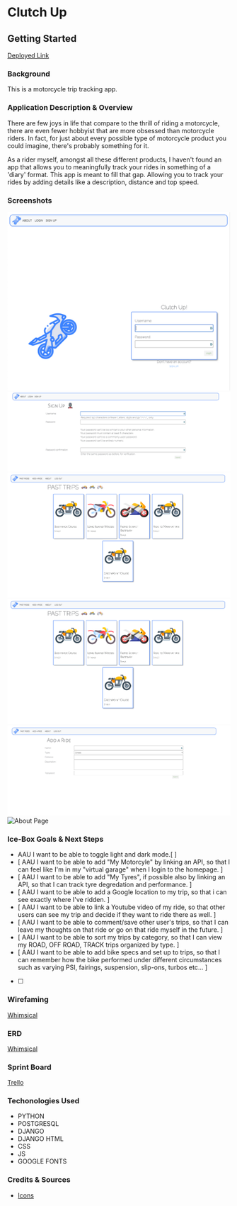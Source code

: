 # Clutch Up


## **Getting Started**

[Deployed Link](https://clutchup.herokuapp.com/)


### **Background** 

This is a motorcycle trip tracking app. 

### **Application Description & Overview** 

There are few joys in life that compare to the thrill of riding a motorcycle, there are even fewer hobbyist that are more obsessed than motorcycle riders. In fact, for just about every possible type of motorcycle product you could imagine, there's probably something for it. 

As a rider myself, amongst all these different products, I haven't found an app that allows you to meaningfully track your rides in something of a 'diary' format. This app is meant to fill that gap. Allowing you to track your rides by adding details like a description, distance and top speed.

### **Screenshots**

![Homepage](main_app/static/images/home-page-screenshot.jpeg)
![Sign Up](main_app/static/images/sign-up-screenshot.jpeg)
![Trips Index](main_app/static/images/past-trips-screenshot.png)
![Trips Detail](main_app/static/images/past-trips-screenshot.png)
![Add Trip](main_app/static/images/add-ride-screenshot.png)
![About Page]()


### **Ice-Box Goals & Next Steps** 
- AAU I want to be able to toggle light and dark mode.[ ]
- [ AAU I want to be able to add "My Motorcyle" by linking an API, so that I can feel like I'm in my "virtual garage" when I login to the homepage. ]
- [ AAU I want to be able to add "My Tyres", if possible also by linking an API, so that I can track tyre degredation and performance. ]
- [ AAU I want to be able to add a Google location to my trip, so that i can see exactly where I've ridden. ]
- [ AAU I want to be able to link a Youtube video of my ride, so that other users can see my trip and decide if they want to ride there as well. ]
- [ AAU I want to be able to comment/save other user's trips, so that I can leave my thoughts on that ride or go on that ride myself in the future. ]
- [ AAU I want to be able to sort my trips by category, so that I can view my ROAD, OFF ROAD, TRACK trips organized by type. ]
- [ AAU I want to be able to add bike specs and set up to trips, so that I can remember how the bike performed under different circumstances such as varying PSI, fairings, suspension, slip-ons, turbos etc... ]
- [ ]

### **Wirefaming**

[Whimsical](https://whimsical.com/clutch-up-PvgJT8Pgfc3FdVX8vCq2PE)

### **ERD**

[Whimsical](https://whimsical.com/clutch-up-PvgJT8Pgfc3FdVX8vCq2PE)



### **Sprint Board**

[Trello](https://trello.com/b/gzXOp8jb/clutch-up)

### **Techonologies Used**

- PYTHON
- POSTGRESQL
- DJANGO
- DJANGO HTML 
- CSS 
- JS
- GOOGLE FONTS 


### **Credits & Sources** 


- [Icons](https://www.flaticon.com/)
  

